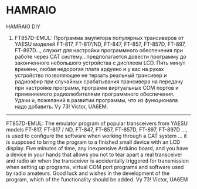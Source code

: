 # HAMRAIO
HAMRAIO DIY
1. FT857D-EMUL:
Программа эмулятора популярных трансиверов от YAESU моделей FT-817, FT-817/ND,  FT-847, FT-857, FT-857D,  FT-897, FT-897D..., служит для настройки программного обеспечения при работе через CAT систему...предполагается довести программу до законченного небольшого устройства с дисплеем LCD.
Пять минут времени, любая недорогая плата ардуино и у вас на руках устройство позволяющее не терзать реальный трансивер и радиоэфир при случайных срабатывания трансивера на передачу при настройке программ, программ виртуальных COM портов и применяемого радиолюбителями программного обеспечения. Удачи и, пожеланий в развитии программы, что из функционала надо добавить. Vy 73! Victor, UA6EM.
*********************************************************************************************************************************
FT857D-EMUL: The emulator program of popular transceivers from YAESU models FT-817, FT-817 / ND, FT-847, FT-857, FT-857D, FT-897, FT-897D ..., is used to configure the software when working through a CAT system ... it is supposed to bring the program to a finished small device with an LCD display. Five minutes of time, any inexpensive Arduino board, and you have a device in your hands that allows you not to tear apart a real transceiver and radio air when the transceiver is accidentally triggered for transmission when setting up programs, virtual COM port programs and software used by radio amateurs. Good luck and wishes in the development of the program, which of the functionality should be added. Vy 73! Victor, UA6EM
